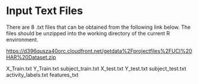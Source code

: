 # Input Text Files

There are 8 .txt files that can be obtained from the following link below.  The files should be unzipped into the working directory of the current R environment.

https://d396qusza40orc.cloudfront.net/getdata%2Fprojectfiles%2FUCI%20HAR%20Dataset.zip

X_Train.txt
Y_Train.txt
subject_train.txt
X_test.txt
Y_test.txt
subject_test.txt
activity_labels.txt
features_txt
